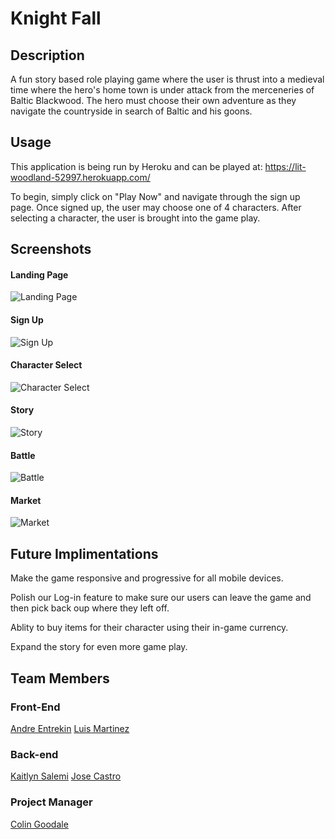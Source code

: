 # Knight Fall

## Description

A fun story based role playing game where the user is thrust into a medieval time where the hero's home town is under attack from the merceneries of Baltic Blackwood. The hero must choose their own adventure as they navigate the countryside in search of Baltic and his goons. 

## Usage

This application is being run by Heroku and can be played at: https://lit-woodland-52997.herokuapp.com/

To begin, simply click on "Play Now" and navigate through the sign up page. Once signed up, the user may choose one of 4 characters. After selecting a character, the user is brought into the game play. 

## Screenshots

#### Landing Page
![Landing Page](https://i.imgur.com/NBv8IGT.png)

#### Sign Up
![Sign Up](https://i.imgur.com/5PYtEok.png)

#### Character Select
![Character Select](https://i.imgur.com/4oO90Tb.png)

#### Story
![Story](https://i.imgur.com/T5kAyqa.png)

#### Battle
![Battle](https://i.imgur.com/liYhw6x.png)

#### Market
![Market](https://i.imgur.com/4Y5B7hp.png)

## Future Implimentations

Make the game responsive and progressive for all mobile devices. 

Polish our Log-in feature to make sure our users can leave the game and then pick back oup where they left off. 

Ablity to buy items for their character using their in-game currency. 

Expand the story for even more game play. 

## Team Members 

### Front-End
[Andre Entrekin](https://github.com/AndreTheTallGuy)
[Luis Martinez](https://github.com/Lpmartinez1109)

### Back-end
[Kaitlyn Salemi](https://github.com/KaitlynSalemi)
[Jose Castro](https://github.com/jacastro023)

### Project Manager
[Colin Goodale](https://github.com/colingoodale)    
